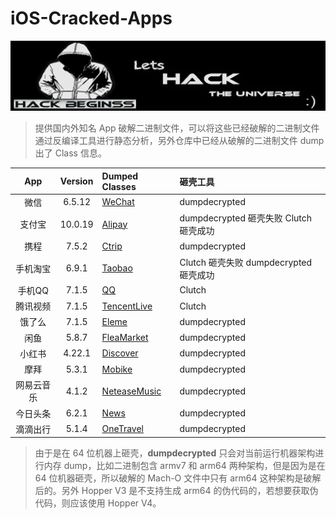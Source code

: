 # iOS-Cracked-Apps

<p align="center">

<img src="Images/banner.jpg" alt="Debug" title="Debug"/>

</p>

> 提供国内外知名 App 破解二进制文件，可以将这些已经破解的二进制文件通过反编译工具进行静态分析，另外仓库中已经从破解的二进制文件 dump 出了 Class 信息。

| App | Version | Dumped Classes | 砸壳工具 | 
|:-------:|:-------:|:------|:------|
| 微信 | 6.5.12 | [WeChat](./DumpedClasses/WeChat/) | dumpdecrypted |
| 支付宝| 10.0.19 | [Alipay](./DumpedClasses/Alipay/) | dumpdecrypted 砸壳失败 Clutch 砸壳成功 |
| 携程 | 7.5.2 | [Ctrip](./DumpedClasses/Ctrip/) | dumpdecrypted |
| 手机淘宝 | 6.9.1 | [Taobao](./DumpedClasses/Taobao/) | Clutch 砸壳失败 dumpdecrypted 砸壳成功|
| 手机QQ | 7.1.5 | [QQ](./DumpedClasses/QQ/) | Clutch |
| 腾讯视频 | 7.1.5 | [TencentLive](./DumpedClasses/TencentLive/) | Clutch |
| 饿了么 | 7.1.5 | [Eleme](./DumpedClasses/Eleme/) | dumpdecrypted |
| 闲鱼 | 5.8.7 | [FleaMarket](./DumpedClasses/FleaMarket/) | dumpdecrypted |
| 小红书 | 4.22.1 | [Discover](./DumpedClasses/Discover/) | dumpdecrypted |
| 摩拜 | 5.3.1 | [Mobike](./DumpedClasses/Mobike/) | dumpdecrypted |
| 网易云音乐 | 4.1.2 | [NeteaseMusic](./DumpedClasses/NeteaseMusic/) | dumpdecrypted |
| 今日头条 | 6.2.1 | [News](./DumpedClasses/News/) | dumpdecrypted |
| 滴滴出行 | 5.1.4 | [OneTravel](./DumpedClasses/OneTravel/) | dumpdecrypted |


> 由于是在 64 位机器上砸壳，**dumpdecrypted** 只会对当前运行机器架构进行内存 dump，比如二进制包含 armv7 和 arm64 两种架构，但是因为是在 64 位机器砸壳，所以破解的 Mach-O 文件中只有 arm64 这种架构是破解后的。另外 Hopper V3 是不支持生成 arm64 的伪代码的，若想要获取伪代码，则应该使用 Hopper V4。